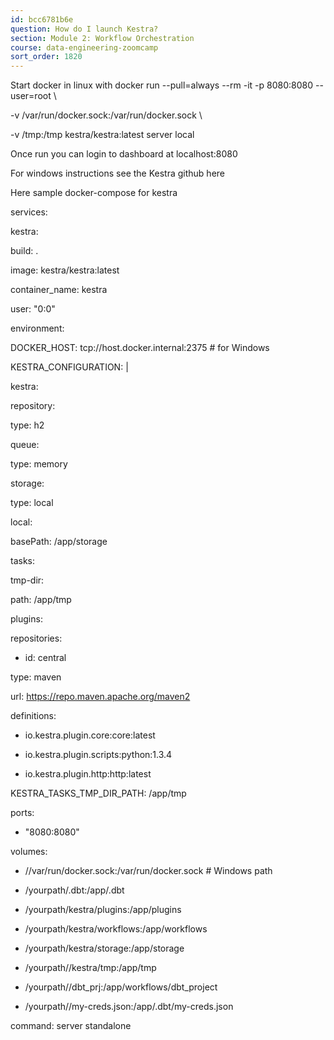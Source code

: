 ```yaml
---
id: bcc6781b6e
question: How do I launch Kestra?
section: Module 2: Workflow Orchestration
course: data-engineering-zoomcamp
sort_order: 1820
---
```


Start docker in linux with docker run --pull=always --rm -it -p 8080:8080 --user=root \

-v /var/run/docker.sock:/var/run/docker.sock \

-v /tmp:/tmp kestra/kestra:latest server local

Once run you can login to dashboard at localhost:8080

For windows instructions see the Kestra github here

Here sample docker-compose for kestra

services:

kestra:

build: .

image: kestra/kestra:latest

container_name: kestra

user: "0:0"

environment:

DOCKER_HOST: tcp://host.docker.internal:2375  # for Windows

KESTRA_CONFIGURATION: |

kestra:

repository:

type: h2

queue:

type: memory

storage:

type: local

local:

basePath: /app/storage

tasks:

tmp-dir:

path: /app/tmp

plugins:

repositories:

- id: central

type: maven

url: https://repo.maven.apache.org/maven2

definitions:

- io.kestra.plugin.core:core:latest

- io.kestra.plugin.scripts:python:1.3.4

- io.kestra.plugin.http:http:latest

KESTRA_TASKS_TMP_DIR_PATH: /app/tmp

ports:

- "8080:8080"

volumes:

- //var/run/docker.sock:/var/run/docker.sock  # Windows path

- /yourpath/.dbt:/app/.dbt

- /yourpath/kestra/plugins:/app/plugins

- /yourpath/kestra/workflows:/app/workflows

- /yourpath/kestra/storage:/app/storage

- /yourpath//kestra/tmp:/app/tmp

- /yourpath//dbt_prj:/app/workflows/dbt_project

- /yourpath//my-creds.json:/app/.dbt/my-creds.json

command: server standalone

